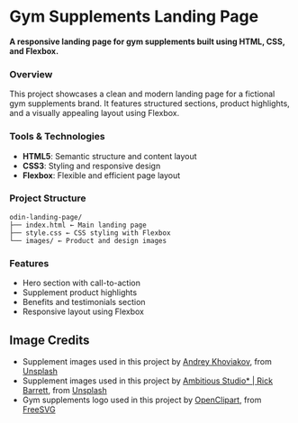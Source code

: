# Gym Supplements Landing Page

**A responsive landing page for gym supplements built using HTML, CSS, and Flexbox.**

### Overview
This project showcases a clean and modern landing page for a fictional gym supplements brand. It features structured sections, product highlights, and a visually appealing layout using Flexbox.

### Tools & Technologies
- **HTML5**: Semantic structure and content layout  
- **CSS3**: Styling and responsive design  
- **Flexbox**: Flexible and efficient page layout  

### Project Structure
```plaintext
odin-landing-page/
├── index.html ← Main landing page
├── style.css ← CSS styling with Flexbox
└── images/ ← Product and design images
```

### Features
- Hero section with call-to-action
- Supplement product highlights
- Benefits and testimonials section
- Responsive layout using Flexbox

## Image Credits
- Supplement images used in this project by [Andrey Khoviakov](https://unsplash.com/@khoviakov), from [Unsplash](https://unsplash.com/)
- Supplement images used in this project by [Ambitious Studio* | Rick Barrett](https://unsplash.com/@weareambitious), from [Unsplash](https://unsplash.com/)
- Gym supplements logo used in this project by [OpenClipart](https://freesvg.org/by/OpenClipart), from [FreeSVG](https://freesvg.org/)



